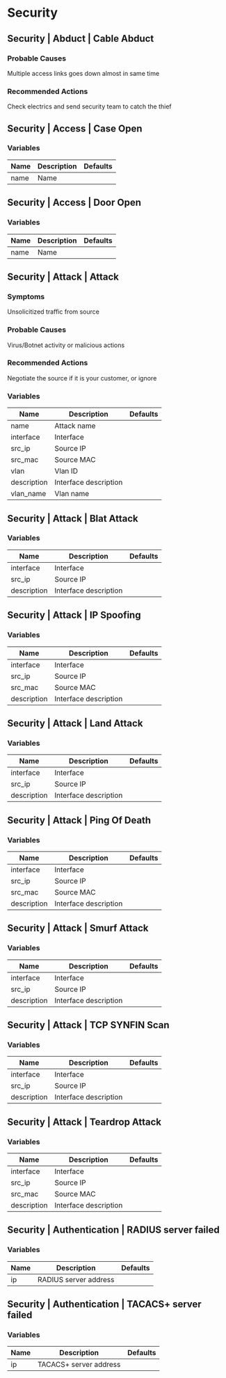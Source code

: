 # Security


## Security | Abduct | Cable Abduct


### Probable Causes
Multiple access links goes down almost in same time


### Recommended Actions
Check electrics and send security team to catch the thief



## Security | Access | Case Open




### Variables
| Name | Description | Defaults |
| --- | --- | --- |
| name | Name |  |



## Security | Access | Door Open




### Variables
| Name | Description | Defaults |
| --- | --- | --- |
| name | Name |  |



## Security | Attack | Attack

### Symptoms
Unsolicitized traffic from source


### Probable Causes
Virus/Botnet activity or malicious actions


### Recommended Actions
Negotiate the source if it is your customer, or ignore


### Variables
| Name | Description | Defaults |
| --- | --- | --- |
| name | Attack name |  |
| interface | Interface |  |
| src_ip | Source IP |  |
| src_mac | Source MAC |  |
| vlan | Vlan ID |  |
| description | Interface description |  |
| vlan_name | Vlan name |  |



## Security | Attack | Blat Attack




### Variables
| Name | Description | Defaults |
| --- | --- | --- |
| interface | Interface |  |
| src_ip | Source IP |  |
| description | Interface description |  |



## Security | Attack | IP Spoofing




### Variables
| Name | Description | Defaults |
| --- | --- | --- |
| interface | Interface |  |
| src_ip | Source IP |  |
| src_mac | Source MAC |  |
| description | Interface description |  |



## Security | Attack | Land Attack




### Variables
| Name | Description | Defaults |
| --- | --- | --- |
| interface | Interface |  |
| src_ip | Source IP |  |
| description | Interface description |  |



## Security | Attack | Ping Of Death




### Variables
| Name | Description | Defaults |
| --- | --- | --- |
| interface | Interface |  |
| src_ip | Source IP |  |
| src_mac | Source MAC |  |
| description | Interface description |  |



## Security | Attack | Smurf Attack




### Variables
| Name | Description | Defaults |
| --- | --- | --- |
| interface | Interface |  |
| src_ip | Source IP |  |
| description | Interface description |  |



## Security | Attack | TCP SYNFIN Scan




### Variables
| Name | Description | Defaults |
| --- | --- | --- |
| interface | Interface |  |
| src_ip | Source IP |  |
| description | Interface description |  |



## Security | Attack | Teardrop Attack




### Variables
| Name | Description | Defaults |
| --- | --- | --- |
| interface | Interface |  |
| src_ip | Source IP |  |
| src_mac | Source MAC |  |
| description | Interface description |  |



## Security | Authentication | RADIUS server failed




### Variables
| Name | Description | Defaults |
| --- | --- | --- |
| ip | RADIUS server address |  |



## Security | Authentication | TACACS+ server failed




### Variables
| Name | Description | Defaults |
| --- | --- | --- |
| ip | TACACS+ server address |  |


